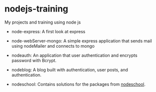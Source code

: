 # nodejs-training
My projects and training using node js

- node-express: A first look at express

- node-webServer-mongo: A simple express application that sends mail using nodeMailer and connects to mongo

- nodeauth: An application that user authentication and encrypts password with Bcrypt.

- nodeblog: A blog built with authentication, user posts, and authentication.

- nodeschool: Contains solutions for the packages from [nodeschool](//nodeschool.io).
